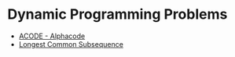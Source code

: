 # Dynamic Programming Problems

* [ACODE - Alphacode](https://www.spoj.com/problems/ACODE/)
* [Longest Common Subsequence](https://www.geeksforgeeks.org/longest-common-subsequence-dp-4/)